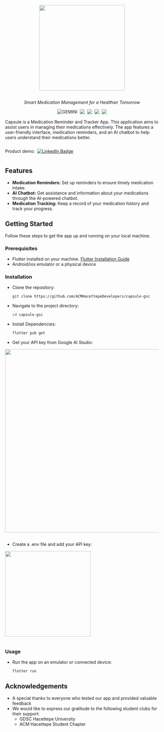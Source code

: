 <div align="center">
  <img src="./logo.png" width=280px style="margin-bottom: 16px"/>
  <p><i>Smart Medication Management for a Healthier Tomorrow</i></p>
</div>

<div align="center" style="display:flex; gap: 8px; justify-content: center; margin-bottom: 16px">
  <img src="https://img.shields.io/badge/GEMINI-00217f?style=for-the-badge&logo=Google Bard&logoColor=fff" alt="GEMINI" />
  <img src="https://img.shields.io/badge/Flutter-%2302569B.svg?style=for-the-badge&logo=Flutter&logoColor=white"/>
  <img src="https://img.shields.io/badge/dart-%230175C2.svg?style=for-the-badge&logo=dart&logoColor=white"/>
  <img src="https://img.shields.io/badge/Firebase-039cE5?style=for-the-badge&logo=Firebase&logoColor=white/">
  <img src="https://img.shields.io/badge/GoogleCloud-%234285F4.svg?style=for-the-badge&logo=google-cloud&logoColor=white"/>
</div>

Capsule is a Medication Reminder and Tracker App. This application aims to assist users in managing their medications effectively. The app features a user-friendly interface, medication reminders, and an AI chatbot to help users understand their medications better.
<div style="display:flex; gap: 8px; align-items: center">
  <p>Product demo:</p>
  <a href="https://www.youtube.com/">
    <img src="https://img.shields.io/badge/YouTube-%23FF0000.svg?style=for-the-badge&logo=YouTube&logoColor=white" alt="LinkedIn Badge"/>
  </a> 	
</div>

## Features

- **Medication Reminders:** Set up reminders to ensure timely medication intake.
- **AI Chatbot:** Get assistance and information about your medications through the AI-powered chatbot.
- **Medication Tracking:** Keep a record of your medication history and track your progress.

## Getting Started

Follow these steps to get the app up and running on your local machine.

### Prerequisites

- Flutter installed on your machine. [Flutter Installation Guide](https://flutter.dev/docs/get-started/install)
- Android/ios emulator or a physical device

### Installation

- Clone the repository:

  ```bash
  git clone https://github.com/ACMHacettepeDevelopers/capsule-gsc
  ```

- Navigate to the project directory:
 
  ```bash
  cd capsule-gsc
  ```

- Install Dependencies:
 
  ```bash
  flutter pub get
  ```

- Get your API key from Google AI Studio:
<div align="left">
  <img src="https://cdn.discordapp.com/attachments/1199359345268371527/1210355277048717373/Screen_Shot_2024-02-23_at_01.39.15_AM.png?ex=65ea4231&is=65d7cd31&hm=77857ebf03c1cb97b2076d56934d68ea6adf6784cd66e6bc7c01949ce6372ee7&" width=600px style="margin-bottom: 16px"/>
</div>

- Create a .env file and add your API key:
<div align="left">
  <img src="https://cdn.discordapp.com/attachments/1199359345268371527/1210354290212995094/Screen_Shot_2024-02-23_at_01.33.12_AM.png?ex=65ea4146&is=65d7cc46&hm=07265782b9b152409c5c37f18917c337f80ad7707857f0d4266e4448575f0dec&" width=280px style="margin-bottom: 16px"/>
</div>

### Usage

- Run the app on an emulator or connected device:

  ```bash
  flutter run
  ```

## Acknowledgements
- A special thanks to everyone who tested our app and provided valuable feedback
- We would like to express our gratitude to the following student clubs for their support:
  - GDSC Hacettepe University
  - ACM Hacettepe Student Chapter

